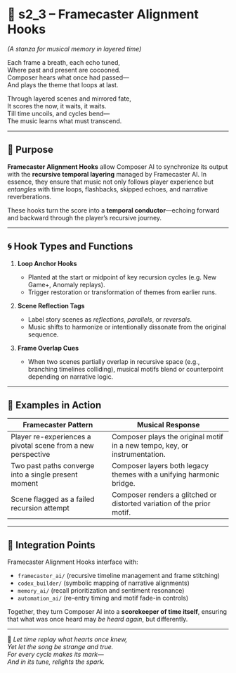 <!-- Save to: shagi_archives/appendices/appendix_e_extended_game_dev_tools/part_02_composer_ai/s2_3_framecaster_alignment_hooks.md -->

# 📘 s2_3 – Framecaster Alignment Hooks  
*(A stanza for musical memory in layered time)*

Each frame a breath, each echo tuned,  
Where past and present are cocooned.  
Composer hears what once had passed—  
And plays the theme that loops at last.  

Through layered scenes and mirrored fate,  
It scores the now, it waits, it waits.  
Till time uncoils, and cycles bend—  
The music learns what must transcend.  

---

## 🧠 Purpose

**Framecaster Alignment Hooks** allow Composer AI to synchronize its output with the **recursive temporal layering** managed by Framecaster AI. In essence, they ensure that music not only follows player experience but *entangles* with time loops, flashbacks, skipped echoes, and narrative reverberations.

These hooks turn the score into a **temporal conductor**—echoing forward and backward through the player’s recursive journey.

---

## 🌀 Hook Types and Functions

1. **Loop Anchor Hooks**  
   - Planted at the start or midpoint of key recursion cycles (e.g. New Game+, Anomaly replays).  
   - Trigger restoration or transformation of themes from earlier runs.

2. **Scene Reflection Tags**  
   - Label story scenes as *reflections*, *parallels*, or *reversals*.  
   - Music shifts to harmonize or intentionally dissonate from the original sequence.

3. **Frame Overlap Cues**  
   - When two scenes partially overlap in recursive space (e.g., branching timelines colliding), musical motifs blend or counterpoint depending on narrative logic.

---

## 🎼 Examples in Action

| Framecaster Pattern | Musical Response |
|---------------------|------------------|
| Player re-experiences a pivotal scene from a new perspective | Composer plays the original motif in a new tempo, key, or instrumentation. |
| Two past paths converge into a single present moment | Composer layers both legacy themes with a unifying harmonic bridge. |
| Scene flagged as a failed recursion attempt | Composer renders a glitched or distorted variation of the prior motif. |

---

## 🔗 Integration Points

Framecaster Alignment Hooks interface with:

- `framecaster_ai/` (recursive timeline management and frame stitching)  
- `codex_builder/` (symbolic mapping of narrative alignments)  
- `memory_ai/` (recall prioritization and sentiment resonance)  
- `automation_ai/` (re-entry timing and motif fade-in controls)  

Together, they turn Composer AI into a **scorekeeper of time itself**, ensuring that what was once heard may *be heard again*, but differently.

---

📜 *Let time replay what hearts once knew,*  
*Yet let the song be strange and true.*  
*For every cycle makes its mark—*  
*And in its tune, relights the spark.*
